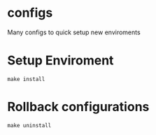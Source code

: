# configs
Many configs to quick setup new enviroments

# Setup Enviroment
`make install`

# Rollback configurations
`make uninstall`
